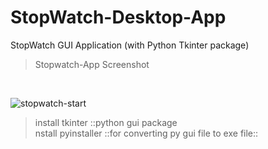 # StopWatch-Desktop-App
StopWatch GUI Application (with Python Tkinter package)

> Stopwatch-App Screenshot
<br>

![stopwatch-start](https://github.com/Nischal-Pradhan/StopWatch-Desktop-App/assets/68721650/ffd4d7eb-dcca-49d2-89b2-1384864dc75e)

>install tkinter ::python gui package <br>
>nstall pyinstaller ::for converting py gui file to exe file::


